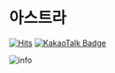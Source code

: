 # 아스트라

[![Hits](https://hits.seeyoufarm.com/api/count/incr/badge.svg?url=https%3A%2F%2Fgithub.com%2FAstraKR&count_bg=%233F9BA4&title_bg=%23555555&icon=&icon_color=%23E7E7E7&title=VISIT&edge_flat=false)](https://github.com/AstraKR)
[![KakaoTalk Badge](http://img.shields.io/badge/-KakaoTalk-yellow?style=flat-square&logo=FFCD00&link=https://open.kakao.com/me/AstraKR)](https://open.kakao.com/me/AstraKR)

![info](https://github-readme-stats.vercel.app/api?username=AstraKR&show_icons=true&theme=prussian)
